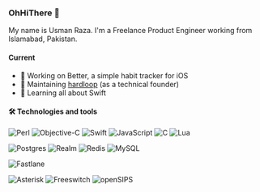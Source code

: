 ### OhHiThere 👋

My name is Usman Raza. I'm a Freelance Product Engineer working from Islamabad, Pakistan. 

#### Current

* :iphone: Working on Better, a simple habit tracker for iOS
* :running: Maintaining [hardloop](https://apps.apple.com/us/app/id1495581025) (as a technical founder)
* :seedling: Learning all about Swift

#### :hammer_and_wrench: Technologies and tools
![Perl](https://img.shields.io/badge/perl-%2339457E.svg?style=for-the-badge&logo=perl&logoColor=white)
![Objective-C](https://img.shields.io/badge/Objective--C-%23007ACC.svg?style=for-the-badge&logo=c&logoColor=white)
![Swift](https://img.shields.io/badge/swift-F54A2A?style=for-the-badge&logo=swift&logoColor=white)
![JavaScript](https://img.shields.io/badge/javascript-%23323330.svg?style=for-the-badge&logo=javascript&logoColor=%23F7DF1E)
![C](https://img.shields.io/badge/c-%2300599C.svg?style=for-the-badge)
![Lua](https://img.shields.io/badge/lua-%232C2D72.svg?style=for-the-badge&logo=lua&logoColor=white)

![Postgres](https://img.shields.io/badge/postgres-%23316192.svg?style=for-the-badge&logo=postgresql&logoColor=white)
![Realm](https://img.shields.io/badge/Realm-39477F?style=for-the-badge&logo=realm&logoColor=white)
![Redis](https://img.shields.io/badge/redis-%23DD0031.svg?style=for-the-badge&logo=redis&logoColor=white)
![MySQL](https://img.shields.io/badge/mysql-%2300f.svg?style=for-the-badge&logo=mysql&logoColor=white)

![Fastlane](https://img.shields.io/badge/Fastlane-%23000000.svg?style=for-the-badge&logo=fastlane&logoColor=white)

![Asterisk](https://img.shields.io/badge/Asterisk-%23663399.svg?style=for-the-badge)
![Freeswitch](https://img.shields.io/badge/Freeswitch-%23CF4647.svg?style=for-the-badge)
![openSIPS](https://img.shields.io/badge/openSIPS-white.svg?style=for-the-badge)
